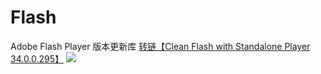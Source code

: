 # Flash
Adobe Flash Player 版本更新库 <a href="https://gitlab.com/cleanflash/installer/-/releases/34.0.0.295">转链【Clean Flash with Standalone Player 34.0.0.295】</a>
<img src="http://www.cyxitong.com/content/uploadfile/202002/4a471581924929.png">
